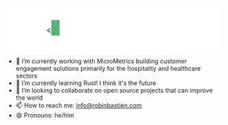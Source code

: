![Robin's Github Intro Block](assets/profile.gif)

- 🔭 I’m currently working with MicroMetrics building customer engagement solutions primarily for the hospitality and healthcare sectors
- 🌱 I’m currently learning Rust! I think it's the future
- 👯 I’m looking to collaborate on open source projects that can improve the world
- 📫 How to reach me: info@robinbastien.com
- 😄 Pronouns: he/him
